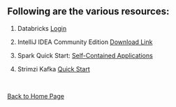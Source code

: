 ## Following are the various resources:

1. Databricks [Login](https://www.databricks.com/)

 2. IntelliJ IDEA Community Edition [Download Link](https://www.jetbrains.com/idea/download/?section=linux)
   

3. Spark Quick Start: [Self-Contained Applications](https://spark.apache.org/docs/latest/sql-getting-started.html)

4. Strimzi Kafka [Quick Start](https://strimzi.io/quickstarts/)

<br>

[Back to Home Page](../README.md)
